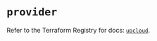 # `provider`

Refer to the Terraform Registry for docs: [`upcloud`](https://registry.terraform.io/providers/upcloudltd/upcloud/5.28.0/docs).
